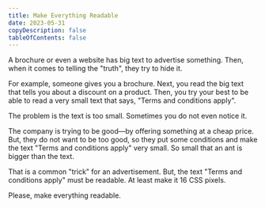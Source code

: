 ```yaml
---
title: Make Everything Readable
date: 2023-05-31
copyDescription: false
tableOfContents: false
---
```


A brochure or even a website has big text to advertise something. Then, when it comes to telling the "truth", they try to hide it.

For example, someone gives you a brochure. Next, you read the big text that tells you about a discount on a product. Then, you try your best to be able to read a very small text that says, "Terms and conditions apply".

The problem is the text is too small. Sometimes you do not even notice it.

The company is trying to be good—by offering something at a cheap price. But, they do not want to be too good, so they put some conditions and make the text "Terms and conditions apply" very small. So small that an ant is bigger than the text.

That is a common "trick" for an advertisement. But, the text "Terms and conditions apply" must be readable. At least make it 16 CSS pixels.

Please, make everything readable.
